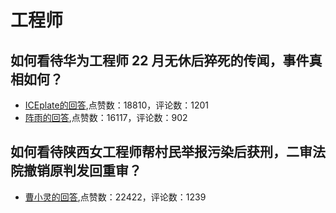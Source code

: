 # 工程师
## 如何看待华为工程师 22 月无休后猝死的传闻，事件真相如何？
- [ICEplate的回答](https://www.zhihu.com/question/308375308/answer/568989760),点赞数：18810，评论数：1201
- [阵雨的回答](https://www.zhihu.com/question/308375308/answer/653612709),点赞数：16117，评论数：902
## 如何看待陕西女工程师帮村民举报污染后获刑，二审法院撤销原判发回重审？
- [曹小灵的回答](https://www.zhihu.com/question/410507865/answer/1372111078),点赞数：22422，评论数：1239
